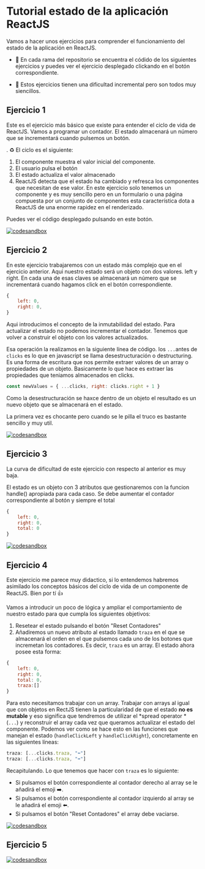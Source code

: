 
# Tutorial estado de la aplicación ReactJS

Vamos a hacer unos ejercicios para comprender el funcionamiento del estado de la aplicación en ReactJS. 

- 🌱 En cada rama del repositorio se encuentra el códido de los siguientes ejercicios y puedes ver el ejercicio desplegado clickando en el botón correspondiente.

- 📶 Estos ejercicios tienen una dificultad incremental pero son todos muy siencillos.

## Ejercicio 1 
Este es el ejercicio más básico que existe para entender el ciclo de vida de ReactJS. Vamos a  programar un contador. El estado almacenará un número que se incrementará cuando pulsemos un botón.

. ♻️ El ciclo es el siguiente:
1. El componente muestra el valor inicial del componente.
2. El usuario pulsa el botón
3. El estado actualiza el valor almacenado
4. ReactJS detecta que el estado ha cambiado y refresca los componentes que necesitan de ese valor. En este ejercicio solo tenemos un componente y es muy sencillo pero en un formulario o una página compuesta por un conjunto de componentes esta característica dota a ReactJS de una enorme rapidez en el renderizado.

Puedes ver el código desplegado pulsando en este botón.

[![codesandbox](https://codesandbox.io/static/img/play-codesandbox.svg)](https://codesandbox.io/p/github/HugoLebredo/react_tutorial/ejercicio1)

## Ejercicio 2 
En este ejercicio trabajaremos con un estado más complejo que en el ejercicio anterior. Aqui nuestro estado será un objeto con dos valores. left y right. En cada una de esas claves se almacenará un número que se incrementará cuando hagamos click en el botón correspondiente.

```javascript
{ 
    left: 0,
    right: 0,
}
```

Aqui introducimos el concepto de la inmutabilidad del estado. Para actualizar el estado no podemos incrementar el contador. Tenemos que volver a construir el objeto con los valores actualizados.

Esa operación la realizamos en la siguiente línea de código. los `...`antes de `clicks` es lo que en javascript se llama desestructuración o destructuring. Es una forma de escritura que nos permite extraer valores de un array o propiedades de un objeto. Basicamente lo que hace es extraer las propiedades que teniamos almacenados en clicks. 

```javascript
const newValues = { ...clicks, right: clicks.right + 1 }
```

Como la desestructuración se haxce dentro de un objeto el resultado es un nuevo objeto que se almacenará en el estado.

La primera vez es chocante pero cuando se le pilla el truco es bastante sencillo y muy util.

[![codesandbox](https://codesandbox.io/static/img/play-codesandbox.svg)](https://codesandbox.io/p/github/HugoLebredo/react_tutorial/ejercicio2)

## Ejercicio 3 
La curva de dificultad de este ejercicio con respecto al anterior es muy baja. 

El estado es un objeto con 3 atributos que gestionaremos con la funcion handle() apropiada para cada caso. Se debe aumentar el contador correspondiente al botón y siempre el total

```javascript
{
    left: 0, 
    right: 0,
    total: 0
}
```

[![codesandbox](https://codesandbox.io/static/img/play-codesandbox.svg)](https://codesandbox.io/p/github/HugoLebredo/react_tutorial/ejercicio3)

## Ejercicio 4 
Este ejercicio me parece muy didactico, si lo entendemos habremos asimilado los conceptos básicos del ciclo de vida de un componente de ReactJS. Bien por tí 👍

Vamos a introducir un poco de lógica y ampliar el comportamiento de nuestro estado para que cumpla los siguientes objetivos:

1. Resetear el estado pulsando el botón "Reset Contadores"
2. Añadiremos un nuevo atributo al estado llamado `traza` en el que se almacenará el orden en el que pulsemos cada uno de los botones que incremetan los contadores. Es decir, `traza` es un array. El estado ahora posee esta forma:

```javascript
{
    left: 0, 
    right: 0,
    total: 0,
    traza:[]
}
```

Para esto necesitamos trabajar con un array. Trabajar con arrays al igual que con objetos en RectJS tienen la particularidad de que el estado **no es mutable** y eso significa que tendremos de utilizar el *spread operator * (`...`) y reconstruir el array cada vez que queramos actualizar el estado del componente. Podemos ver como se hace esto en las funciones que manejan el estado (`handleClickLeft` y `handleClickRight`), concretamente en las siguientes líneas:

```javascript
traza: [...clicks.traza, "⬅️"]
traza: [...clicks.traza, "➡️"]
```
Recapitulando. Lo que tenemos que hacer con `traza` es lo siguiente:

- Si pulsamos el botón correspondiente al contador derecho al array se le añadirá el emoji ➡️.
- Si pulsamos el botón correspondiente al contador izquierdo al array se le añadirá el emoji ⬅️.
- Si pulsamos el botón "Reset Contadores" el array debe vaciarse.

[![codesandbox](https://codesandbox.io/static/img/play-codesandbox.svg)](https://codesandbox.io/p/github/HugoLebredo/react_tutorial/ejercicio4)

## Ejercicio 5 
[![codesandbox](https://codesandbox.io/static/img/play-codesandbox.svg)](https://codesandbox.io/p/github/HugoLebredo/react_tutorial/ejercicio5)
